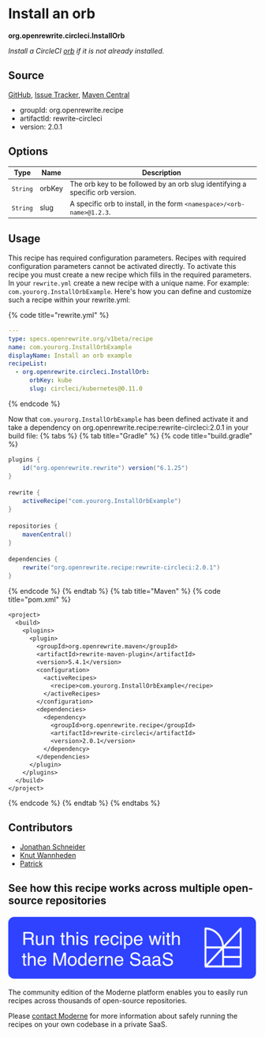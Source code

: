 # Install an orb

**org.openrewrite.circleci.InstallOrb**

_Install a CircleCI [orb](https://circleci.com/docs/2.0/orb-intro/) if it is not already installed._

## Source

[GitHub](https://github.com/openrewrite/rewrite-circleci/blob/main/src/main/java/org/openrewrite/circleci/InstallOrb.java), [Issue Tracker](https://github.com/openrewrite/rewrite-circleci/issues), [Maven Central](https://central.sonatype.com/artifact/org.openrewrite.recipe/rewrite-circleci/2.0.1/jar)

* groupId: org.openrewrite.recipe
* artifactId: rewrite-circleci
* version: 2.0.1

## Options

| Type | Name | Description |
| -- | -- | -- |
| `String` | orbKey | The orb key to be followed by an orb slug identifying a specific orb version. |
| `String` | slug | A specific orb to install, in the form `<namespace>/<orb-name>@1.2.3`. |


## Usage

This recipe has required configuration parameters. Recipes with required configuration parameters cannot be activated directly. To activate this recipe you must create a new recipe which fills in the required parameters. In your `rewrite.yml` create a new recipe with a unique name. For example: `com.yourorg.InstallOrbExample`.
Here's how you can define and customize such a recipe within your rewrite.yml:

{% code title="rewrite.yml" %}
```yaml
---
type: specs.openrewrite.org/v1beta/recipe
name: com.yourorg.InstallOrbExample
displayName: Install an orb example
recipeList:
  - org.openrewrite.circleci.InstallOrb:
      orbKey: kube
      slug: circleci/kubernetes@0.11.0
```
{% endcode %}

Now that `com.yourorg.InstallOrbExample` has been defined activate it and take a dependency on org.openrewrite.recipe:rewrite-circleci:2.0.1 in your build file:
{% tabs %}
{% tab title="Gradle" %}
{% code title="build.gradle" %}
```groovy
plugins {
    id("org.openrewrite.rewrite") version("6.1.25")
}

rewrite {
    activeRecipe("com.yourorg.InstallOrbExample")
}

repositories {
    mavenCentral()
}

dependencies {
    rewrite("org.openrewrite.recipe:rewrite-circleci:2.0.1")
}
```
{% endcode %}
{% endtab %}
{% tab title="Maven" %}
{% code title="pom.xml" %}
```markup
<project>
  <build>
    <plugins>
      <plugin>
        <groupId>org.openrewrite.maven</groupId>
        <artifactId>rewrite-maven-plugin</artifactId>
        <version>5.4.1</version>
        <configuration>
          <activeRecipes>
            <recipe>com.yourorg.InstallOrbExample</recipe>
          </activeRecipes>
        </configuration>
        <dependencies>
          <dependency>
            <groupId>org.openrewrite.recipe</groupId>
            <artifactId>rewrite-circleci</artifactId>
            <version>2.0.1</version>
          </dependency>
        </dependencies>
      </plugin>
    </plugins>
  </build>
</project>
```
{% endcode %}
{% endtab %}
{% endtabs %}

## Contributors
* [Jonathan Schneider](mailto:jkschneider@gmail.com)
* [Knut Wannheden](mailto:knut.wannheden@gmail.com)
* [Patrick](mailto:patway99@gmail.com)


## See how this recipe works across multiple open-source repositories

[![Moderne Link Image](/.gitbook/assets/ModerneRecipeButton.png)](https://app.moderne.io/recipes/org.openrewrite.circleci.InstallOrb)

The community edition of the Moderne platform enables you to easily run recipes across thousands of open-source repositories.

Please [contact Moderne](https://moderne.io/product) for more information about safely running the recipes on your own codebase in a private SaaS.
